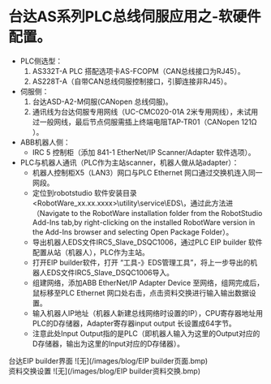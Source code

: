  台达AS系列PLC总线伺服应用之-软硬件配置。
========================================

- PLC侧选型：
  1. AS332T-A PLC 搭配选项卡AS-FCOPM（CAN总线接口为RJ45）。
  2. AS228T-A（自带CAN总线伺服控制接口，引脚连接非RJ45）。
- 伺服侧：
  1. 台达ASD-A2-M伺服(CANopen 总线伺服)。
  2. 通讯线为台达伺服专用网线（UC-CMC020-01A 2米专用网线），未试用过一般网线，最后节点伺服需插上终端电阻TAP-TR01（CANopen 121Ω ）。 
- ABB机器人侧：
  - IRC 5 控制柜（添加 841-1 EtherNet/IP Scanner/Adapter 软件选项）。
- PLC与机器人通讯（PLC作为主站scanner，机器人做从站adapter）：
  - 机器人控制柜X5（LAN3）网口与PLC Ethernet 网口通过交换机连入同一网段。
  - 定位到robotstudio 软件安装目录 <RobotWare_xx.xx.xxxx>\utility\service\EDS\，通过此方法进（Navigate to the RobotWare installation folder       from the RobotStudio Add-Ins tab,by right-clicking on the installed RobotWare version in the Add-Ins browser and selecting Open             Package Folder）。
  - 导出机器人EDS文件IRC5_Slave_DSQC1006，通过PLC EIP builder 软件配置从站（机器人），PLC作为主站。
  - 打开EIP builder软件，打开 “工具-》EDS管理工具”，将上一步导出的机器人EDS文件IRC5_Slave_DSQC1006导入。
  - 组建网络，添加ABB EtherNet/IP Adapter Device 至网络，组网完成后，鼠标移至PLC Ethernet 网口处右击，点击资料交换进行输入输出数据设置。
  - 输入机器人IP地址（机器人新建总线网络时设置的IP），CPU寄存器地址用PLC的D存储器，Adapter寄存器input  output 长设置成64字节。
  - 注意此处Input Output指的是PLC（即机器人输入为这里的Output对应的D存储器，输出为这里的Input对应的D存储器）。
 
台达EIP builder界面
![无](/images/blog/EIP builder页面.bmp)  
资料交换设置
![无](/images/blog/EIP builder资料交换.bmp)
